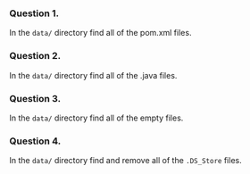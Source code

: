 ### Question 1.
In the `data/` directory find all of the pom.xml files.

### Question 2.
In the `data/` directory find all of the .java files.

### Question 3.
In the `data/` directory find all of the empty files.

### Question 4.
In the `data/` directory find and remove all of the `.DS_Store` files.
